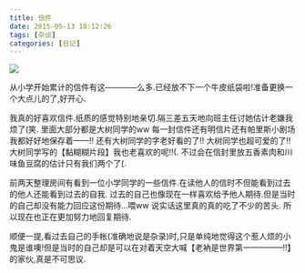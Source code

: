 ```yaml
---
title: 信件
date: 2015-05-13 18:12:26
tags: [杂谈]
categories: [日记]
---
```


<a data-fancybox="gallery" href="P001.jpg"><img src="P001.jpg"></a>

从小学开始累计的信件有这————么多.已经放不下一个牛皮纸袋啦!准备更换一个大点儿的了,好开心.

我真的好喜欢信件.纸质的感觉特别地亲切.隔三差五天地向班主任讨她估计老嫌我烦了(笑.
里面大部分都是大树同学的ww
每一封信件还有明信片还有帕里斯小剧场我都好好地保存着——!!
还有大树同学的字老好看的了!!
大树同学也超可爱的了!!
大树同学写的【黏糊糊片段】我也老喜欢的呢!!(.
不过会在信封里放五香素肉和川味鱼豆腐的估计只有我们两个了(.

前两天整理房间有看到一位小学同学的一些信件.在读他人的信时不但能看到过去的他人还能看到过去的自我.
过去的自己也像现在一样喜欢给予他人期待.但是当时的自己却没有能力回应这份期待…喂ww
说实话这里真的真的吃了不少的苦头.
所以现在也正在更加努力地回复期待.

顺便一提,看过去自己的手帐(准确地说是杂录)时,只是单纯地觉得这个惹人烦的小鬼是谁噢!但是当时的自己却是可以在对着天空大喊【老衲是世界第一————!!】的家伙,真是不可思议.
